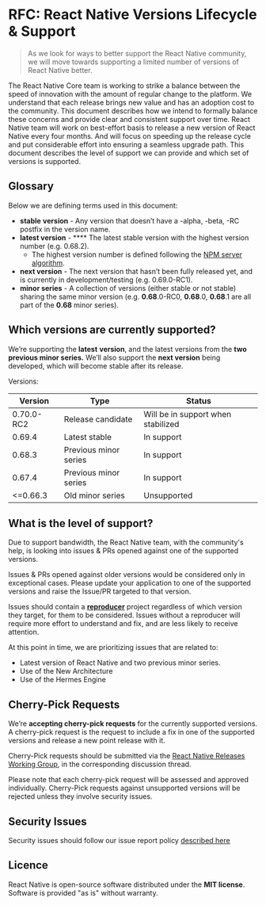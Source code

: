 # RFC: React Native Versions Lifecycle & Support



>As we look for ways to better support the React Native community, we will move towards supporting a limited number of versions of React Native better.


The React Native Core team is working to strike a balance between the speed of innovation with the amount of regular change to the platform. We understand that each release brings new value and has an adoption cost to the community.
This document describes how we intend to formally balance these concerns and provide clear and consistent support over time.
React Native team will work on best-effort basis to release a new version of React Native every four months. And will focus on speeding up the release cycle and put considerable effort into ensuring a seamless upgrade path.
This document describes the level of support we can provide and which set of versions is supported.

## Glossary

Below we are defining terms used in this document:

* **stable** **version** - Any version that doesn’t have a -alpha, -beta, -RC postfix in the version name.
* **latest version** - **** The latest stable version with the highest version number (e.g. 0.68.2).
    * The highest version number is defined following the [NPM server algorithm](https://github.com/npm/node-semver).
* **next version** - The next version that hasn’t been fully released yet, and is currently in development/testing (e.g. 0.69.0-RC1).
* **minor series** - A collection of versions (either stable or not stable) sharing the same minor version (e.g. **0.68**.0-RC0, **0.68**.0, **0.68**.1 are all part of the **0.68** minor series).

## Which versions are currently supported?

We’re supporting the **latest** **version**, and the latest versions from the **two previous minor series.**
We’ll also support the **next version** being developed, which will become stable after its release.

Versions:


|Version	|Type	|Status	|
|---	|---	|---	|
|0.70.0-RC2	|Release candidate	|Will be in support when stabilized	|
|0.69.4	|Latest stable	|In support	|
|0.68.3	|Previous minor series	|In support	|
|0.67.4	|Previous minor series	|In support	|
|<=0.66.3	|Old minor series	|Unsupported	|

## What is the level of support?

Due to support bandwidth, the React Native team, with the community's help, is looking into issues & PRs opened against one of the supported versions.

Issues & PRs opened against older versions would be considered only in exceptional cases. Please update your application to one of the supported versions and raise the Issue/PR targeted to that version.

Issues should contain a [**reproducer**](https://stackoverflow.com/help/minimal-reproducible-example) project regardless of which version they target, for them to be considered.
Issues without a reproducer will require more effort to understand and fix, and are less likely to receive attention.

At this point in time, we are prioritizing issues that are related to:

* Latest version of React Native and two previous minor series.
* Use of the New Architecture
* Use of the Hermes Engine

## Cherry-Pick Requests

We’re **accepting cherry-pick requests** for the currently supported versions. A cherry-pick request is the request to include a fix in one of the supported versions and release a new point release with it.

Cherry-Pick requests should be submitted via the [React Native Releases Working Group](https://github.com/reactwg/react-native-releases/discussions/categories/patches), in the corresponding discussion thread.

Please note that each cherry-pick request will be assessed and approved individually. Cherry-Pick requests against unsupported versions will be rejected unless they involve security issues.

## Security Issues

Security issues should follow our issue report policy [described here](https://github.com/facebook/react-native/blob/main/CONTRIBUTING.md#security-bugs)


## Licence

React Native is open-source software distributed under the **MIT license**. Software is provided "as is" without warranty.
